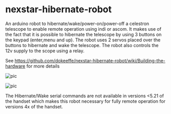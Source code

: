 # nexstar-hibernate-robot

An arduino robot to hibernate/wake/power-on/power-off a celestron telescope to enable remote operation using indi or ascom.
It makes use of the fact that it is possible to hibernate the telescope by using 3 buttons on the keypad (enter,menu and up). The robot uses 2 servos placed over the buttons to hibernate and wake the telescope. The robot also controls the 12v supply to the scope using a relay.

See https://github.com/dokeeffe/nexstar-hibernate-robot/wiki/Building-the-hardware for more details

![pic](http://s10.postimg.org/besys9rxl/Screen_Shot_2015_10_09_at_22_05_09.png)

![pic](https://lh3.googleusercontent.com/-8SMeUvQ9cJA/Vhtz3U-KskI/AAAAAAAAHO0/52kvWx4vo4I/s512-Ic42/20151011_220414.jpg)

The Hibernate/Wake serial commands are not available in versions <5.21 of the handset which makes this robot necessary for fully remote operation for versions 4x of the handset. 
